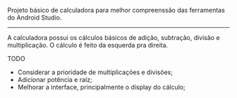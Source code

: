 Projeto básico de calculadora para melhor compreenssão das ferramentas do Android Studio.

---

A calculadora possui os cálculos básicos de adição, subtração, divisão e multiplicação.
O cálculo é feito da esquerda pra direita.

TODO 
- Considerar a prioridade de multiplicações e divisões;
- Adicionar potência e raíz;
- Melhorar a interface, principalmente o display do cálculo;
